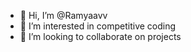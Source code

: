 - 👋 Hi, I’m @Ramyaavv
- 👀 I’m interested in competitive coding
- 💞️ I’m looking to collaborate on projects
  

<!---
Ramyaavv/Ramyaavv is a ✨ special ✨ repository because its `README.md` (this file) appears on your GitHub profile.
You can click the Preview link to take a look at your changes.
--->
